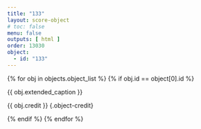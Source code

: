 ```yaml
---
title: "133"
layout: score-object
# toc: false
menu: false
outputs: [ html ]
order: 13030
object:
  - id: "133"
---
```


{% for obj in objects.object_list %}
{% if obj.id == object[0].id %}

{{ obj.extended_caption }}

{{ obj.credit }} {.object-credit}

{% endif %}
{% endfor %}
